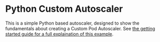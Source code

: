 # Python Custom Autoscaler

This is a simple Python based autoscaler, designed to show the fundamentals about creating a Custom Pod Autoscaler. See
[the getting started guide for a full explaination of this
example](https://custom-pod-autoscaler.readthedocs.io/en/latest/user-guide/getting-started).
